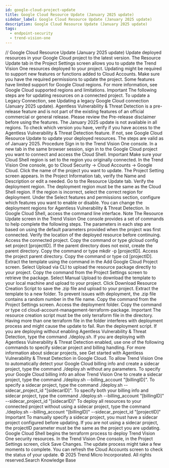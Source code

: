 ```yaml
---
id: google-cloud-project-update
title: Google Cloud Resource Update (January 2025 update)
sidebar_label: Google Cloud Resource Update (January 2025 update)
description: Google Cloud Resource Update (January 2025 update)
tags:
  - endpoint-security
  - trend-vision-one
---
```


/*<![CDATA[*/ $('#title').html($('meta[name=map-description]').attr('content')); /*]]>*/ Google Cloud Resource Update (January 2025 update) Update deployed resources in your Google Cloud project to the latest version. The Resource Update tab in the Project Settings screen allows you to update the Trend Vision One resources deployed to your project. Updating might be required to support new features or functions added to Cloud Accounts. Make sure you have the required permissions to update the project. Some features have limited support for Google Cloud regions. For more information, see Google Cloud supported regions and limitations. Important The following steps are for updating resources on a connected project. To update a Legacy Connection, see Updating a legacy Google Cloud connection (January 2025 update). Agentless Vulnerability & Threat Detection is a pre-release feature and is not part of the existing features of an official commercial or general release. Please review the Pre-release disclaimer before using the features. The January 2025 update is not available in all regions. To check which version you have, verify if you have access to the Agentless Vulnerability & Threat Detection feature. If not, see Google Cloud Resource Update to update your deployed resources. The steps are valid as of January 2025. Procedure Sign in to the Trend Vision One console. In a new tab in the same browser session, sign in to the Google Cloud project you want to connect and access the Cloud Shell. Important Make sure your Cloud Shell region is set to the region you originally connected. In the Trend Vision One console, go to Cloud Security → Cloud Accounts → Google Cloud. Click the name of the project you want to update. The Project Setting screen appears. In the Project Information tab, verify the Name and Description or edit a needed. Go to the Resource Update tab. Verify the deployment region. The deployment region must be the same as the Cloud Shell region. If the region is incorrect, select the correct region for deployment. Under the Select features and permissions section, configure which features you want to enable or disable. You can change the deployment regions for Agentless Vulnerability & Threat Detection. In Google Cloud Shell, access the command line interface. Note The Resource Update screen in the Trend Vision One console provides a set of commands to help complete the following steps. The parameters in each step are based on using the default parameters provided when the project was first connected. Verify the location of the deployed resource before continuing. Access the connected project. Copy the command or type glcloud config set project [projectID]. If the parent directory does not exist, create the parent directory. Copy the command or type mkdir -p [projectID]. Access the project parent directory. Copy the command or type cd [projectID]. Extract the template using the command in the Add Google Cloud Project screen. Select Upload via CLI to upload the resource package directly to your project. Copy the command from the Project Settings screen to retrieve the package. Select Manual Upload to download the template to your local machine and upload to your project. Click Download Resource Creation Script to save the .zip file and upload to your project. Extract the template to a new folder. To prevent issues with deployment, the .zip file contains a random number in the file name. Copy the command from the Project Settings screen. Access the deployment folder. Copy the command or type cd cloud-account-management-terraform-package. Important The resource creation script must be the only terraform file in the directory. Having more than one terraform file in the folder interferes with deployment process and might cause the update to fail. Run the deployment script. If you are deploying without enabling Agentless Vulnerability & Threat Detection, type the command ./deploy.sh. If you are deploying with Agentless Vulnerability & Threat Detection enabled, use one of the following commands to specify sidecar project and billing handling. For more information about sidecar projects, see Get started with Agentless Vulnerability & Threat Detection in Google Cloud. To allow Trend Vision One to automatically detect your Google Cloud billing info and create a sidecar project, type the command ./deploy.sh without any parameters. To specify your Google Cloud billing info an allow Trend Vision One to create a sidecar project, type the command ./deploy.sh --billing_account "[billingID]". To specify a sidecar project, type the command ./deploy.sh --sidecar_project_id "[sidecarID]". To specify both your billing info and sidecar project, type the command ./deploy.sh --billing_account "[billingID]" --sidecar_project_id "[sidecarID]" To deploy all resources to your connected project without using a sidecar project, type the command ./deploy.sh --billing_account "[billingID]" --sidecar_project_id "[projectID]" Important To manually specify a sidecar project, you must have a sidecar project configured before updating. If you are not using a sidecar project, the projectID parameter must be the same as the project you are updating. Google Cloud Shell begins the terraform process to deploy Trend Vision One security resources. In the Trend Vision One console, in the Project Settings screen, click Save Changes. The update process might take a few moments to complete. You can refresh the Cloud Accounts screen to check the status of your update. © 2025 Trend Micro Incorporated. All rights reserved.Search Knowledge Base